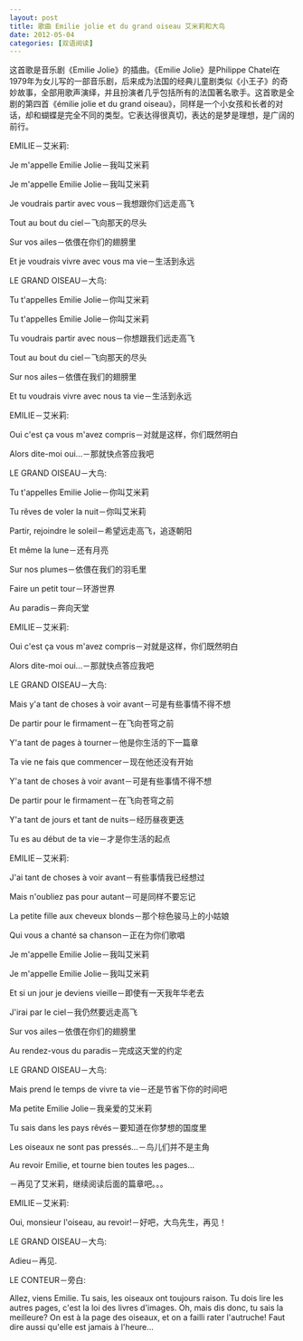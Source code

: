 ```yaml
---
layout: post
title: 歌曲 Emilie jolie et du grand oiseau 艾米莉和大鸟
date: 2012-05-04
categories: [双语阅读]  
---
```


这首歌是音乐剧《Emilie Jolie》的插曲。《Emilie Jolie》是Philippe Chatel在1979年为女儿写的一部音乐剧，后来成为法国的经典儿童剧类似《小王子》的奇妙故事，全部用歌声演绎，并且扮演者几乎包括所有的法国著名歌手。这首歌是全剧的第四首《émilie jolie et du grand oiseau》，同样是一个小女孩和长者的对话，却和蝴蝶是完全不同的类型。它表达得很真切，表达的是梦是理想，是广阔的前行。

EMILIE－艾米莉:

Je m'appelle Emilie Jolie－我叫艾米莉

Je m'appelle Emilie Jolie－我叫艾米莉

Je voudrais partir avec vous－我想跟你们远走高飞

Tout au bout du ciel－飞向那天的尽头

Sur vos ailes－依偎在你们的翅膀里

Et je voudrais vivre avec vous ma vie－生活到永远

LE GRAND OISEAU－大鸟:

Tu t'appelles Emilie Jolie－你叫艾米莉

Tu t'appelles Emilie Jolie－你叫艾米莉

Tu voudrais partir avec nous－你想跟我们远走高飞

Tout au bout du ciel－飞向那天的尽头

Sur nos ailes－依偎在我们的翅膀里

Et tu voudrais vivre avec nous ta vie－生活到永远

EMILIE－艾米莉:

Oui c'est ça vous m'avez compris－对就是这样，你们既然明白

Alors dite-moi oui...－那就快点答应我吧

LE GRAND OISEAU－大鸟:

Tu t'appelles Emilie Jolie－你叫艾米莉

Tu rêves de voler la nuit－你叫艾米莉

Partir, rejoindre le soleil－希望远走高飞，追逐朝阳

Et même la lune－还有月亮

Sur nos plumes－依偎在我们的羽毛里

Faire un petit tour－环游世界

Au paradis－奔向天堂

EMILIE－艾米莉:

Oui c'est ça vous m'avez compris－对就是这样，你们既然明白

Alors dite-moi oui...－那就快点答应我吧

LE GRAND OISEAU－大鸟:

Mais y'a tant de choses à voir avant－可是有些事情不得不想

De partir pour le firmament－在飞向苍穹之前

Y'a tant de pages à tourner－他是你生活的下一篇章

Ta vie ne fais que commencer－现在他还没有开始

Y'a tant de choses à voir avant－可是有些事情不得不想

De partir pour le firmament－在飞向苍穹之前

Y'a tant de jours et tant de nuits－经历昼夜更迭

Tu es au début de ta vie－才是你生活的起点

EMILIE－艾米莉:

J'ai tant de choses à voir avant－有些事情我已经想过

Mais n'oubliez pas pour autant－可是同样不要忘记

La petite fille aux cheveux blonds－那个棕色骏马上的小姑娘

Qui vous a chanté sa chanson－正在为你们歌唱

Je m'appelle Emilie Jolie－我叫艾米莉

Je m'appelle Emilie Jolie－我叫艾米莉

Et si un jour je deviens vieille－即使有一天我年华老去

J'irai par le ciel－我仍然要远走高飞

Sur vos ailes－依偎在你们的翅膀里

Au rendez-vous du paradis－完成这天堂的约定

LE GRAND OISEAU－大鸟:

Mais prend le temps de vivre ta vie－还是节省下你的时间吧

Ma petite Emilie Jolie－我亲爱的艾米莉

Tu sais dans les pays rêvés－要知道在你梦想的国度里

Les oiseaux ne sont pas pressés...－鸟儿们并不是主角

Au revoir Emilie, et tourne bien toutes les pages...

－再见了艾米莉，继续阅读后面的篇章吧。。。

EMILIE－艾米莉:

Oui, monsieur l'oiseau, au revoir!－好吧，大鸟先生，再见！

LE GRAND OISEAU－大鸟:

Adieu－再见.

LE CONTEUR－旁白:

Allez, viens Emilie. Tu sais, les oiseaux ont toujours raison. Tu dois lire les autres pages, c'est la loi des livres d'images. Oh, mais dis donc, tu sais la meilleure? On est à la page des oiseaux, et on a failli rater l'autruche! Faut dire aussi qu'elle est jamais à l'heure...
